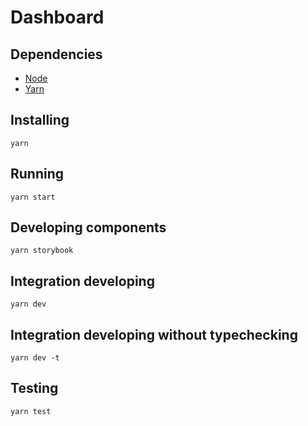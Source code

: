 # Dashboard

## Dependencies
- [Node](https://nodejs.org/en/download/)
- [Yarn](https://yarnpkg.com/en/docs/install)

## Installing
`yarn`

## Running
`yarn start`

## Developing components
`yarn storybook`

## Integration developing
`yarn dev`

## Integration developing without typechecking
`yarn dev -t`

## Testing
`yarn test`
